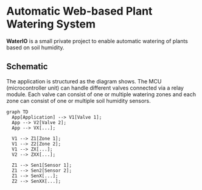 # Automatic Web-based Plant Watering System

**WaterIO** is a small private project to enable automatic watering of plants based on soil humidity. 

## Schematic

The application is structured as the diagram shows. The MCU (microcontroller unit) can handle different valves connected via a relay module. Each valve can consist of one or multiple watering zones and each zone can consist of one or multiple soil humidity sensors.

```mermaid
graph TD
  App[Application] --> V1[Valve 1];
  App --> V2[Valve 2];
  App --> VX[...];

  V1 --> Z1[Zone 1];
  V1 --> Z2[Zone 2];
  V1 --> ZX[...];
  V2 --> ZXX[...];

  Z1 --> Sen1[Sensor 1];
  Z1 --> Sen2[Sensor 2];
  Z1 --> SenX[...];
  Z2 --> SenXX[...];
```
